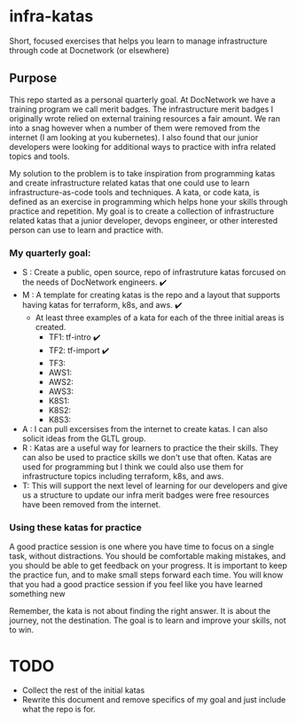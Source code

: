 # infra-katas
Short, focused exercises that helps you learn to manage infrastructure through code at Docnetwork (or elsewhere)

## Purpose

This repo started as a personal quarterly goal.  At DocNetwork we have a training program we call merit badges.  The infrastructure merit badges I originally wrote relied on external training resources a fair amount.  We ran into a snag however when a number of them were removed from the internet (I am looking at you kubernetes).  I also found that our junior developers were looking for additional ways to practice with infra related topics and tools.  

My solution to the problem is to take inspiration from programming katas and create infrastructure related katas that one could use to learn infrastructure-as-code tools and techniques. A kata, or code kata, is defined as an exercise in programming which helps hone your skills through practice and repetition. My goal is to create a collection of infrastructure related katas that a junior developer, devops engineer, or other interested person can use to learn and practice with.
 
### My quarterly goal:
- S :  Create a public, open source, repo of infrastruture katas forcused on the needs of DocNetwork engineers. :heavy_check_mark: 
- M : A template for creating katas is the repo and a layout that supports having katas for terraform, k8s, and aws. :heavy_check_mark: 
    - At least three examples of a kata for each of the three initial areas is created.
        - TF1: tf-intro :heavy_check_mark: 
        - TF2: tf-import :heavy_check_mark: 
        - TF3:
        - AWS1:
        - AWS2:
        - AWS3:
        - K8S1:
        - K8S2:
        - K8S3:
- A :  I can pull excersises from the internet to create katas.  I can also solicit ideas from the GLTL group.
- R : Katas are a useful way for learners to practice the their skills. They can also be used to practice skills we don't use that often. Katas are used for programming but I think we could also use them for infrastructure topics including terraform, k8s, and aws.  
- T: This will support the next level of learning for our developers and give us a structure to update our infra merit badges were free resources have been removed from the internet.


### Using these katas for practice

A good practice session is one where you have time to focus on a single task, without distractions. You should be comfortable making mistakes, and you should be able to get feedback on your progress. It is important to keep the practice fun, and to make small steps forward each time. You will know that you had a good practice session if you feel like you have learned something new

Remember, the kata is not about finding the right answer. It is about the journey, not the destination. The goal is to learn and improve your skills, not to win.


# TODO
- Collect the rest of the initial katas
- Rewrite this document and remove specifics of my goal and just include what the repo is for.
